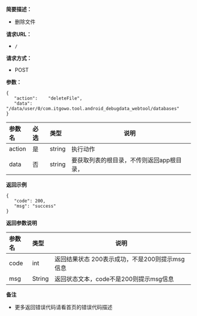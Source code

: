 **简要描述：**

- 删除文件

**请求URL：**
- ` / `

**请求方式：**
- POST

**参数：**

 ```
{
    "action":    "deleteFile",
    "data":    "/data/user/0/com.itgowo.tool.android_debugdata_webtool/databases"
}

 ```

|参数名|必选|类型|说明|
|:----    |:---|:----- |-----   |
|action |是  |string |执行动作|
|data |否  |string | 要获取列表的根目录，不传则返回app根目录，    |

 **返回示例**

 ```
{
    "code": 200,
    "msg": "success"
}

 ```


 **返回参数说明**

|参数名|类型|说明|
|:-----  |:-----|-----                           |
|code |int   |返回结果状态 200表示成功，不是200则提示msg信息  |
|msg |String   |返回状态文本，code不是200则提示msg信息  |



 **备注**

- 更多返回错误代码请看首页的错误代码描述


